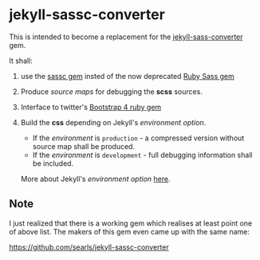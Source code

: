 # jekyll-sassc-converter

This is intended to become a replacement for the 
[jekyll-sass-converter]("https://github.com/jekyll/jekyll-sass-converter") gem.

It shall:
1. use the 
  [sassc gem](https://github.com/sass/sassc-ruby#readme)
  insted of the now deprecated [Ruby Sass gem](https://github.com/sass/ruby-sass)
2. Produce _source maps_ for debugging the __scss__ sources.
3. Interface to twitter's [Bootstrap 4 ruby gem](https://github.com/twbs/bootstrap-rubygem) 
4. Build  the __css__ depending on Jekyll's _environment option_. 
   - If the
     _environment_ is `production` - a compressed version without source map shall
     be produced.
   - If the _environment_ is `development` - full debugging
     information shall be included. 
     
   More about Jekyll's _environment option_ [here](https://jekyllrb.com/docs/configuration/#build-command-options).
  
## Note
I just realized that there is a working gem which realises at least point one
of above list.
The makers of this gem even came up with the same name:

https://github.com/searls/jekyll-sassc-converter